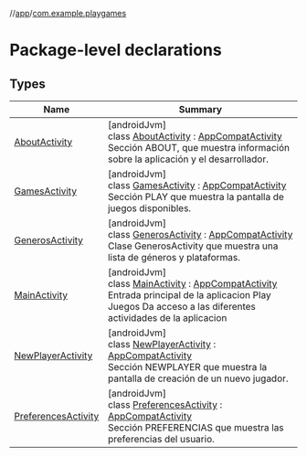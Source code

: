 //[app](../../index.md)/[com.example.playgames](index.md)

# Package-level declarations

## Types

| Name | Summary |
|---|---|
| [AboutActivity](-about-activity/index.md) | [androidJvm]<br>class [AboutActivity](-about-activity/index.md) : [AppCompatActivity](https://developer.android.com/reference/kotlin/androidx/appcompat/app/AppCompatActivity.html)<br>Sección ABOUT, que muestra información sobre la aplicación y el desarrollador. |
| [GamesActivity](-games-activity/index.md) | [androidJvm]<br>class [GamesActivity](-games-activity/index.md) : [AppCompatActivity](https://developer.android.com/reference/kotlin/androidx/appcompat/app/AppCompatActivity.html)<br>Sección PLAY que muestra la pantalla de juegos disponibles. |
| [GenerosActivity](-generos-activity/index.md) | [androidJvm]<br>class [GenerosActivity](-generos-activity/index.md) : [AppCompatActivity](https://developer.android.com/reference/kotlin/androidx/appcompat/app/AppCompatActivity.html)<br>Clase GenerosActivity que muestra una lista de géneros y plataformas. |
| [MainActivity](-main-activity/index.md) | [androidJvm]<br>class [MainActivity](-main-activity/index.md) : [AppCompatActivity](https://developer.android.com/reference/kotlin/androidx/appcompat/app/AppCompatActivity.html)<br>Entrada principal de la aplicacion Play Juegos Da acceso a las diferentes actividades de la aplicacion |
| [NewPlayerActivity](-new-player-activity/index.md) | [androidJvm]<br>class [NewPlayerActivity](-new-player-activity/index.md) : [AppCompatActivity](https://developer.android.com/reference/kotlin/androidx/appcompat/app/AppCompatActivity.html)<br>Sección NEWPLAYER que muestra la pantalla de creación de un nuevo jugador. |
| [PreferencesActivity](-preferences-activity/index.md) | [androidJvm]<br>class [PreferencesActivity](-preferences-activity/index.md) : [AppCompatActivity](https://developer.android.com/reference/kotlin/androidx/appcompat/app/AppCompatActivity.html)<br>Sección PREFERENCIAS que muestra las preferencias del usuario. |
